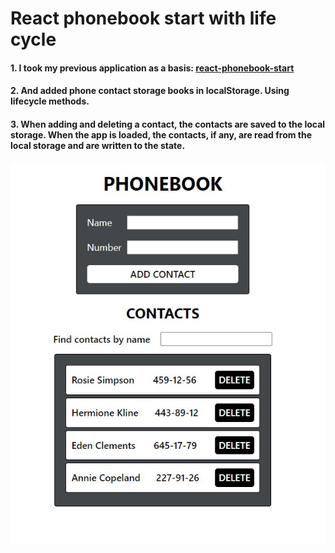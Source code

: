 # React phonebook start with life cycle

#### 1. I took my previous application as a basis: [react-phonebook-start](https://github.com/GnatykOleg/react-phonebook-start)

#### 2. And added phone contact storage books in localStorage. Using lifecycle methods.

#### 3. When adding and deleting a contact, the contacts are saved to the local storage. When the app is loaded, the contacts, if any, are read from the local storage and are written to the state.

![phonebook](./public/phonebook-start.jpg)
